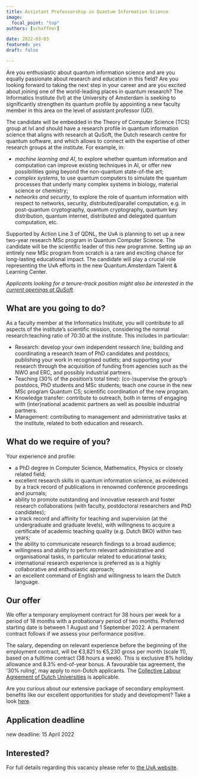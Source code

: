 ```yaml
---
title: Assistant Professorship in Quantum Information Science
image:
  focal_point: "top"
authors: [schaffner]

date: 2022-03-03
featured: yes
draft: false

---
```


Are you enthusiastic about quantum information science and are you equally passionate about research and education in this field? Are you looking forward to taking the next step in your career and are you excited about joining one of the world-leading places in quantum research? The Informatics Institute (IvI) at the University of Amsterdam is seeking to significantly strengthen its quantum profile by appointing a new faculty member in this area on the level of assistant professor (UD).
<!--more-->

The candidate will be embedded in the Theory of Computer Science (TCS) group at IvI and should have a research profile in quantum information science that aligns with research at QuSoft, the Dutch research centre for quantum software, and which allows to connect with the expertise of other research groups at the institute. For example, in:
* *machine learning and AI*, to explore whether quantum information and computation can improve existing techniques in AI, or offer new possibilities going beyond the non-quantum state-of-the art;
* *complex systems*, to use quantum computers to simulate the quantum processes that underly many complex systems in biology, material science or chemistry;
* *networks and security*, to explore the role of quantum information with respect to networks, security, distributed/parallel computation, e.g. in post-quantum cryptography, quantum cryptography, quantum key distribution, quantum internet, distributed and delegated quantum computation, etc.

Supported by Action Line 3 of QDNL, the UvA is planning to set up a new two-year research MSc program in Quantum Computer Science. The candidate will be the scientific leader of this new programme. Setting up an entirely new MSc program from scratch is a rare and exciting chance for long-lasting educational impact. The candidate will play a crucial role representing the UvA efforts in the new Quantum.Amsterdam Talent & Learning Center.

*Applicants looking for a tenure-track position might also be interested in the [current openings at QuSoft](https://vacatures.uva.nl/UvA/job/QuSoft/742509902/).*


## What are you going to do?
As a faculty member at the Informatics Institute, you will contribute to all aspects of the institute’s scientific mission, considering the normal research:teaching ratio of 70:30 at the institute. This includes in particular:
- Research: develop your own independent research line; building and coordinating a research team of PhD candidates and postdocs; publishing your work in recognised outlets; and supporting your research through the acquisition of funding from agencies such as the NWO and ERC, and possibly industrial partners.
- Teaching (30% of the position’s total time): (co-)supervise the group’s postdocs, PhD students and MSc students; teach one course in the new MSc program Quantum CS; scientific coordination of the new program.
- Knowledge transfer: contribute to outreach, both in terms of engaging with (inter)national academic partners as well as possible industrial partners.
- Management: contributing to management and administrative tasks at the institute, related to both education and research.

## What do we require of you?
Your experience and profile:
- a PhD degree in Computer Science, Mathematics, Physics or closely related field;
- excellent research skills in quantum information science, as evidenced by a track record of publications in renowned conference proceedings and journals;
- ability to promote outstanding and innovative research and foster research collaborations (with faculty, postdoctoral researchers and PhD candidates);
- a track record and affinity for teaching and supervision (at the undergraduate and graduate levels),  with willingness to acquire a certificate of academic teaching quality (e.g. Dutch BKO) within two years;
- the ability to communicate research findings to a broad audience;
- willingness and ability to perform relevant administrative and organisational tasks, in particular related to educational tasks;
- international research experience is preferred as is a highly collaborative and enthusiastic approach;
- an excellent command of English and willingness to learn the Dutch language.

## Our offer
We offer a temporary employment contract for 38 hours per week for a period of 18 months with a probationary period of two months. Preferred starting date is between 1 August and 1 September 2022. A permanent contract follows if we assess your performance positive.

The salary, depending on relevant experience before the beginning of the employment contract, will be €3,821 to €5,230 gross per month (scale 11), based on a fulltime contract (38 hours a week). This is exclusive 8% holiday allowance and 8.3% end-of-year bonus. A favourable tax agreement, the ‘30% ruling’, may apply to non-Dutch applicants. The [Collective Labour Agreement of Dutch Universities](https://www.universiteitenvannederland.nl/en/cao) is applicable.

Are you curious about our extensive package of secondary employment benefits like our excellent opportunities for study and development? Take a look [here](https://www.uva.nl/en/faculty/faculty-of-science/working-at-the-faculty/working-at-the-faculty-of-science.html).

## Application deadline
new deadline: 15 April 2022

## Interested?
For full details regarding this vacancy please refer to [the UvA website](https://vacatures.uva.nl/UvA/job/ivi/742510202/).
